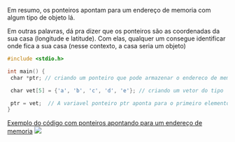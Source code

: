 Em resumo, os ponteiros apontam para um endereço de memoria com algum tipo de objeto lá.

Em outras palavras, dá pra dizer que os ponteiros são as coordenadas da sua casa (longitude e latitude). Com elas, qualquer um consegue identificar onde fica a sua casa (nesse contexto, a casa seria um objeto)

```c
#include <stdio.h>

int main() {
 char *ptr; // criando um ponteiro que pode armazenar o endereco de memoria de uma variavel do tipo 'char'

 char vet[5] = {'a', 'b', 'c', 'd', 'e'}; // criando um vetor do tipo 'char' que contem 5 elementos

 ptr = vet;  // A variavel ponteiro ptr aponta para o primeiro elemento do vetor
}
```

[Exemplo do código com ponteiros apontando para um endereço de memoria](https://www.codingame.com/servlet/fileservlet?id=41409364165150)
![](https://www.codingame.com/servlet/fileservlet?id=41409364165150)

